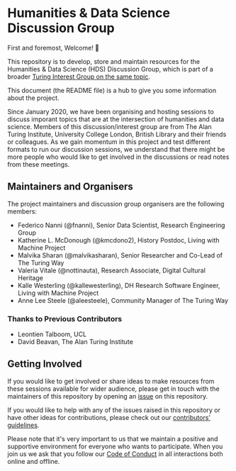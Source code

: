# Humanities & Data Science Discussion Group

First and foremost, Welcome! 🎉

This repository is to develop, store and maintain resources for the Humanities & Data Science (HDS) Discussion Group, which is part of a broader [Turing Interest Group on the same topic](https://www.turing.ac.uk/research/interest-groups/humanities-and-data-science).

This document (the README file) is a hub to give you some information about the project.

Since January 2020, we have been organising and hosting sessions to discuss imporant topics that are at the intersection of humanities and data science.
Members of this discussion/interest group are from The Alan Turing Institute, University College London, British Library and their friends or colleagues.
As we gain momentum in this project and test different formats to run our discussion sessions, we understand that there might be more people who would like to get involved in the discussions or read notes from these meetings.

## Maintainers and Organisers

The project maintainers and discussion group organisers are the following members:
- Federico Nanni (@fnanni), Senior Data Scientist, Research Engineering Group
- Katherine L. McDonough (@kmcdono2), History Postdoc, Living with Machine Project
- Malvika Sharan (@malvikasharan), Senior Researcher and Co-Lead of The Turing Way
- Valeria Vitale (@nottinauta), Research Associate, Digital Cultural Heritage
- Kalle Westerling (@kallewesterling), DH Research Software Engineer, Living with Machine Project
- Anne Lee Steele (@aleesteele), Community Manager of The Turing Way

### Thanks to Previous Contributors

- Leontien Talboom, UCL
- David Beavan, The Alan Turing Institute

## Getting Involved

If you would like to get involved or share ideas to make resources from these sessions available for wider audience, please get in touch with the maintainers of this repository by opening an [issue](https://github.com/fedenanni/HDS-DiscussionGroup/issues) on this repository.

If you would like to help with any of the issues raised in this repository or have other ideas for contributions, please check out our [contributors' guidelines](./CONTRIBUTING.md).

Please note that it's very important to us that we maintain a positive and supportive environment for everyone who wants to participate.
When you join us we ask that you follow our [Code of Conduct](CODE_OF_CONDUCT.md) in all interactions both online and offline.
